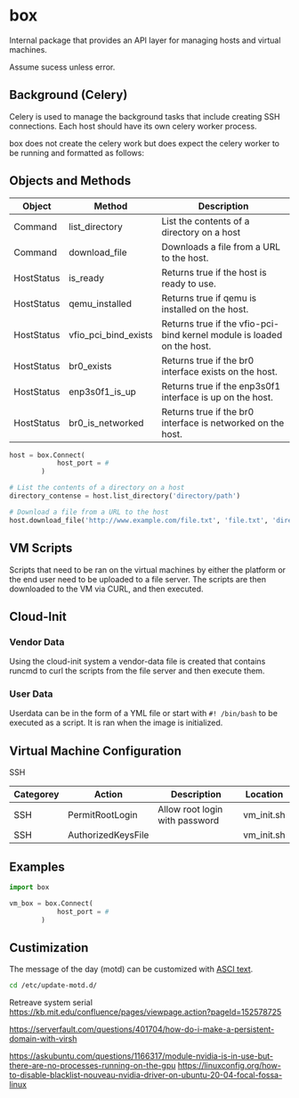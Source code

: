 # box

Internal package that provides an API layer for managing hosts and virtual machines.

Assume sucess unless error.

## Background (Celery)

Celery is used to manage the background tasks that include creating SSH connections. Each host should have its own celery worker process.

box does not create the celery work but does expect the celery worker to be running and formatted as follows:



## Objects and Methods

| Object     | Method               | Description                                                            |
|------------|----------------------|------------------------------------------------------------------------|
| Command    | list_directory       | List the contents of a directory on a host                             |
| Command    | download_file        | Downloads a file from a URL to the host.                               |
| HostStatus | is_ready             | Returns true if the host is ready to use.                              |
| HostStatus | qemu_installed       | Returns true if qemu is installed on the host.                         |
| HostStatus | vfio_pci_bind_exists | Returns true if the vfio-pci-bind kernel module is loaded on the host. |
| HostStatus | br0_exists           | Returns true if the br0 interface exists on the host.                  |
| HostStatus | enp3s0f1_is_up       | Returns true if the enp3s0f1 interface is up on the host.              |
| HostStatus | br0_is_networked     | Returns true if the br0 interface is networked on the host.            |

```python
host = box.Connect(
            host_port = #
        )

# List the contents of a directory on a host
directory_contense = host.list_directory('directory/path')

# Download a file from a URL to the host
host.download_file('http://www.example.com/file.txt', 'file.txt', 'directory/path', 'File Name')
```

## VM Scripts

Scripts that need to be ran on the virtual machines by either the platform or the end user need to be uploaded to a file server. The scripts are then downloaded to the VM via CURL, and then executed.

## Cloud-Init

### Vendor Data

Using the cloud-init system a vendor-data file is created that contains runcmd to curl the scripts from the file server and then execute them.

### User Data

Userdata can be in the form of a YML file or start with `#! /bin/bash` to be executed as a script. It is ran when the image is initialized.

## Virtual Machine Configuration

SSH

| Categorey | Action             | Description                    | Location   |
|-----------|--------------------|--------------------------------|------------|
| SSH       | PermitRootLogin    | Allow root login with password | vm_init.sh |
| SSH       | AuthorizedKeysFile |                                | vm_init.sh |

## Examples

```python
import box

vm_box = box.Connect(
            host_port = #
        )
```

## Custimization

The message of the day (motd) can be customized with [ASCI text](https://patorjk.com/software/taag/#p=testall&f=Big%20Money-nw&t=brickbox.io).

```bash
cd /etc/update-motd.d/
```


Retreave system serial https://kb.mit.edu/confluence/pages/viewpage.action?pageId=152578725

https://serverfault.com/questions/401704/how-do-i-make-a-persistent-domain-with-virsh

https://askubuntu.com/questions/1166317/module-nvidia-is-in-use-but-there-are-no-processes-running-on-the-gpu https://linuxconfig.org/how-to-disable-blacklist-nouveau-nvidia-driver-on-ubuntu-20-04-focal-fossa-linux

